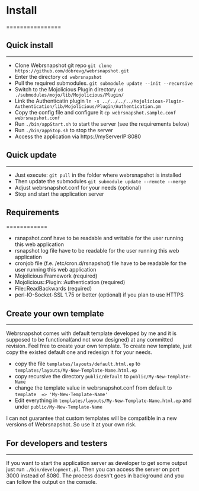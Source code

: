 # Install
================



## Quick install
----------------

* Clone Webrsnapshot git repo `git clone https://github.com/dobrevg/webrsnapshot.git`
* Enter the directory `cd webrsnapshot`
* Pull the required submodules. `git submodule update --init --recursive`
* Switch to the Mojolicious Plugin directory `cd ./submodules/mojo/lib/Mojolicious/Plugin/`
* Link the Authenticatin plugin `ln -s ../../../../Mojolicious-Plugin-Authentication/lib/Mojolicious/Plugin/Authentication.pm`
* Copy the config file and configure it `cp webrsnapshot.sample.conf webrsnapshot.conf`
* Run `./bin/appStart.sh` to start the server (see the requirements below)
* Run `./bin/appStop.sh` to stop the server
* Access the application via https://myServerIP:8080


## Quick update
----------------

* Just execute: `git pull` in the folder where webrsnapshot is installed
* Then update the submodules `git submodule update --remote --merge`
* Adjust webrsnapshot.conf for your needs (optional)
* Stop and start the application server


## Requirements
============ 

* rsnapshot.conf have to be readable and writable for the user running this web application
* rsnapshot log file have to be readable for the user running this web application
* cronjob file (f.e. /etc/cron.d/rsnapshot) file have to be readable for the user running this web application
* Mojolicious Framework (required)
* Mojolicious::Plugin::Authentication (required)
* File::ReadBackwards (required)
* perl-IO-Socket-SSL 1.75 or better (optional) if you plan to use HTTPS


## Create your own template
----------------

Webrsnapshot comes with default template developed by me and it is supposed to be functional(and not wow designed) at any committed revision. Feel free to create your own template. To create new template, just copy the existed default one and redesign it for your needs.

* copy the file `templates/layouts/default.html.ep` to `templates/layouts/My-New-Template-Name.html.ep`
* copy recursive the directory `public/default` to `public/My-New-Template-Name`
* change the template value in webrsnapshot.conf from default to `template  => 'My-New-Template-Name'`
* Edit everything in `templates/layouts/My-New-Template-Name.html.ep` and under `public/My-New-Template-Name`

I can not guarantee that custom templates will be compatible in a new versions of Webrsnapshot. So use it at your own risk.

## For developers and testers
----------------

If you want to start the application server as developer to get some output just run `./bin/development.pl`. Then you can access the server on port 3000 instead of 8080. The process doesn't goes in background and you can follow the output on the console. 
